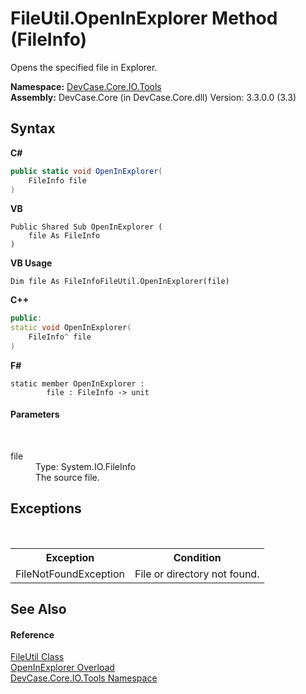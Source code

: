 # FileUtil.OpenInExplorer Method (FileInfo)
 

Opens the specified file in Explorer.

**Namespace:**&nbsp;<a href="N_DevCase_Core_IO_Tools">DevCase.Core.IO.Tools</a><br />**Assembly:**&nbsp;DevCase.Core (in DevCase.Core.dll) Version: 3.3.0.0 (3.3)

## Syntax

**C#**<br />
``` C#
public static void OpenInExplorer(
	FileInfo file
)
```

**VB**<br />
``` VB
Public Shared Sub OpenInExplorer ( 
	file As FileInfo
)
```

**VB Usage**<br />
``` VB Usage
Dim file As FileInfoFileUtil.OpenInExplorer(file)
```

**C++**<br />
``` C++
public:
static void OpenInExplorer(
	FileInfo^ file
)
```

**F#**<br />
``` F#
static member OpenInExplorer : 
        file : FileInfo -> unit 

```


#### Parameters
&nbsp;<dl><dt>file</dt><dd>Type: System.IO.FileInfo<br />The source file.</dd></dl>

## Exceptions
&nbsp;<table><tr><th>Exception</th><th>Condition</th></tr><tr><td>FileNotFoundException</td><td>File or directory not found.</td></tr></table>

## See Also


#### Reference
<a href="T_DevCase_Core_IO_Tools_FileUtil">FileUtil Class</a><br /><a href="Overload_DevCase_Core_IO_Tools_FileUtil_OpenInExplorer">OpenInExplorer Overload</a><br /><a href="N_DevCase_Core_IO_Tools">DevCase.Core.IO.Tools Namespace</a><br />